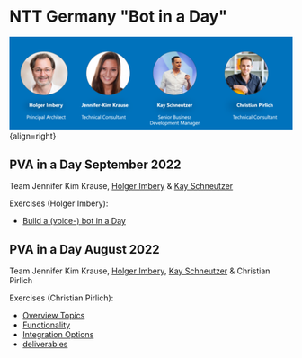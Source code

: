 # NTT Germany "Bot in a Day"


![trainer](assets/trainer.png){align=right}



## PVA in a Day September 2022
Team Jennifer Kim Krause, [Holger Imbery](https://the.cognitiveservices.ninja/about/) & [Kay Schneutzer](https://schneutzi-81.github.io/)   

Exercises (Holger Imbery):   

 * [Build a (voice-) bot in a Day](https://the.cognitiveservices.ninja/articles/workshop_PVAinaDay/)


## PVA in a Day August 2022
Team Jennifer Kim Krause, [Holger Imbery](https://the.cognitiveservices.ninja/about/), [Kay Schneutzer](https://schneutzi-81.github.io/) & Christian Pirlich   

Exercises (Christian Pirlich):   

 * [Overview Topics](exercise_01.md)
 * [Functionality](exercise_02.md)
 * [Integration Options](exercise_03.md)
 * [deliverables](outcome/Aug22/index.md)
